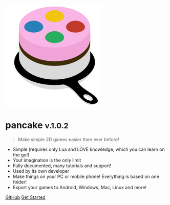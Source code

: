 ![logo](logo_small.svg)

# pancake <small>v.1.0.2</small>

> Make simple 2D games easier then ever before!

- Simple (requires only Lua and LÖVE knowledge, which you can learn on the go!)
- Yout imagination is the only limit
- Fully documented, many tutorials and support!
- Used by its own developer
- Make things on your PC or mobile phone! Everything is based on one folder!
- Export your games to Android, Windows, Mac, Linux and more!

[GitHub](https://github.com/pancake-library/pancake)
[Get Started](http://mightypancake.games/#/tutorials/Getting_Started)
